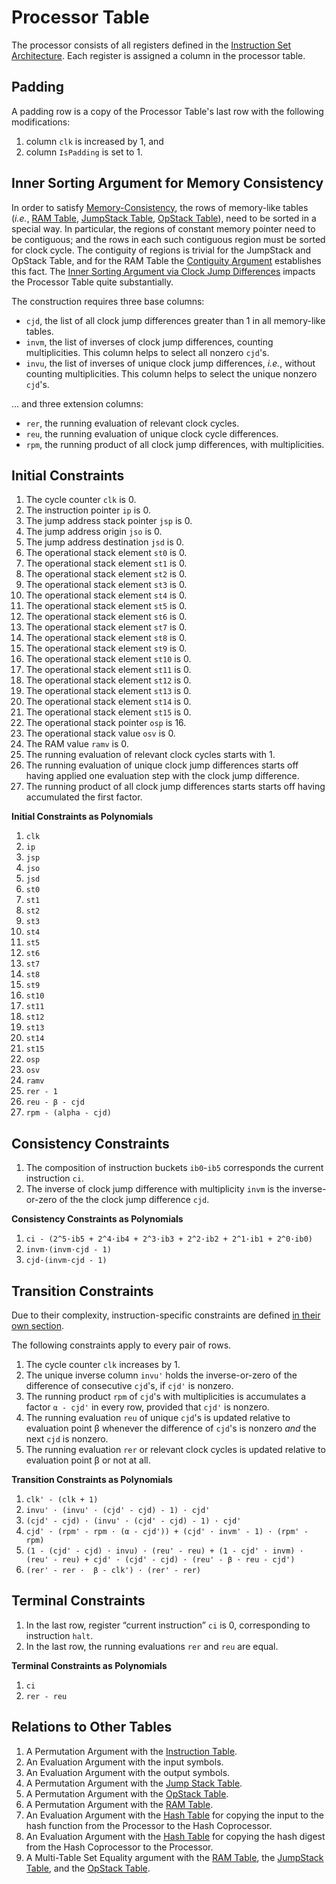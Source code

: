 # Processor Table

The processor consists of all registers defined in the [Instruction Set Architecture](isa.md).
Each register is assigned a column in the processor table.

## Padding

A padding row is a copy of the Processor Table's last row with the following modifications:
1. column `clk` is increased by 1, and
1. column `IsPadding` is set to 1.

## Inner Sorting Argument for Memory Consistency

In order to satisfy [Memory-Consistency](memory-consistency.md), the rows of memory-like tables (*i.e.*, [RAM Table](random-access-memory-table.md), [JumpStack Table](jump-stack-table.md), [OpStack Table](operational-stack-table.md)), need to be sorted in a special way. In particular, the regions of constant memory pointer need to be contiguous; and the rows in each such contiguous region must be sorted for clock cycle. The contiguity of regions is trivial for the JumpStack and OpStack Table, and for the RAM Table the [Contiguity Argument](memory-consistency.md#contiguity-for-ram-table) establishes this fact. The [Inner Sorting Argument via Clock Jump Differences](memory-consistency.md#clock-jump-differences-and-inner-sorting) impacts the Processor Table quite substantially.

The construction requires three base columns:

 - `cjd`, the list of all clock jump differences greater than 1 in all memory-like tables.
 - `invm`, the list of inverses of clock jump differences, counting multiplicities. This column helps to select all nonzero `cjd`'s.
 - `invu`, the list of inverses of unique clock jump differences, *i.e.*, without counting multiplicities. This column helps to select the unique nonzero `cjd`'s.

… and three extension columns:

 - `rer`, the running evaluation of relevant clock cycles.
 - `reu`, the running evaluation of unique clock cycle differences.
 - `rpm`, the running product of all clock jump differences, with multiplicities.

## Initial Constraints

1. The cycle counter `clk` is 0.
1. The instruction pointer `ip` is 0.
1. The jump address stack pointer `jsp` is 0.
1. The jump address origin `jso` is 0.
1. The jump address destination `jsd` is 0.
1. The operational stack element `st0` is 0.
1. The operational stack element `st1` is 0.
1. The operational stack element `st2` is 0.
1. The operational stack element `st3` is 0.
1. The operational stack element `st4` is 0.
1. The operational stack element `st5` is 0.
1. The operational stack element `st6` is 0.
1. The operational stack element `st7` is 0.
1. The operational stack element `st8` is 0.
1. The operational stack element `st9` is 0.
1. The operational stack element `st10` is 0.
1. The operational stack element `st11` is 0.
1. The operational stack element `st12` is 0.
1. The operational stack element `st13` is 0.
1. The operational stack element `st14` is 0.
1. The operational stack element `st15` is 0.
1. The operational stack pointer `osp` is 16.
1. The operational stack value `osv` is 0.
1. The RAM value `ramv` is 0.
1. The running evaluation of relevant clock cycles starts with 1.
1. The running evaluation of unique clock jump differences starts off having applied one evaluation step with the clock jump difference.
1. The running product of all clock jump differences starts starts off having accumulated the first factor.

**Initial Constraints as Polynomials**

1. `clk`
1. `ip`
1. `jsp`
1. `jso`
1. `jsd`
1. `st0`
1. `st1`
1. `st2`
1. `st3`
1. `st4`
1. `st5`
1. `st6`
1. `st7`
1. `st8`
1. `st9`
1. `st10`
1. `st11`
1. `st12`
1. `st13`
1. `st14`
1. `st15`
1. `osp`
1. `osv`
1. `ramv`
1. `rer - 1`
1. `reu - β - cjd`
1. `rpm - (alpha - cjd)`

## Consistency Constraints

1. The composition of instruction buckets `ib0`-`ib5` corresponds the current instruction `ci`.
1. The inverse of clock jump difference with multiplicity `invm` is the inverse-or-zero of the the clock jump difference `cjd`.

**Consistency Constraints as Polynomials**

1. `ci - (2^5·ib5 + 2^4·ib4 + 2^3·ib3 + 2^2·ib2 + 2^1·ib1 + 2^0·ib0)`
1. `invm·(invm·cjd - 1)`
1. `cjd·(invm·cjd - 1)`

## Transition Constraints

Due to their complexity, instruction-specific constraints are defined [in their own section](processors-instruction-constraints.md).

The following constraints apply to every pair of rows.

1. The cycle counter `clk` increases by 1.
1. The unique inverse column `invu'` holds the inverse-or-zero of the difference of consecutive `cjd`'s, if `cjd'` is nonzero.
1. The running product `rpm` of `cjd`'s with multiplicities is accumulates a factor `α - cjd'` in every row, provided that `cjd'` is nonzero.
1. The running evaluation `reu` of unique `cjd`'s is updated relative to evaluation point β whenever the difference of `cjd`'s is nonzero *and* the next `cjd` is nonzero.
1. The running evaluation `rer` or relevant clock cycles is updated relative to evaluation point β or not at all.

**Transition Constraints as Polynomials**

1. `clk' - (clk + 1)`
1. `invu' · (invu' · (cjd' - cjd) - 1) · cjd'`
1. `(cjd' - cjd) · (invu' · (cjd' - cjd) - 1) · cjd'`
1. `cjd' · (rpm' - rpm · (α - cjd')) + (cjd' · invm' - 1) · (rpm' - rpm)`
1. `(1 - (cjd' - cjd) · invu) · (reu' - reu) + (1 - cjd' · invm) · (reu' - reu) + cjd' · (cjd' - cjd) · (reu' - β · reu - cjd')`
1. `(rer' - rer ·  β - clk') · (rer' - rer)`

## Terminal Constraints

1. In the last row, register “current instruction” `ci` is 0, corresponding to instruction `halt`.
1. In the last row, the running evaluations `rer` and `reu` are equal.

**Terminal Constraints as Polynomials**

1. `ci`
1. `rer - reu`

## Relations to Other Tables

1. A Permutation Argument with the [Instruction Table](instruction-table.md).
1. An Evaluation Argument with the input symbols.
1. An Evaluation Argument with the output symbols.
1. A Permutation Argument with the [Jump Stack Table](jump-stack-table.md).
1. A Permutation Argument with the [OpStack Table](operational-stack-table.md).
1. A Permutation Argument with the [RAM Table](random-access-memory-table.md).
1. An Evaluation Argument with the [Hash Table](hash-table.md) for copying the input to the hash function from the Processor to the Hash Coprocessor.
1. An Evaluation Argument with the [Hash Table](hash-table.md) for copying the hash digest from the Hash Coprocessor to the Processor.
1. A Multi-Table Set Equality argument with the [RAM Table](random-access-memory-table.md), the [JumpStack Table](jump-stack-table.md), and the [OpStack Table](operational-stack-table.md).